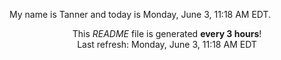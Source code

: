 My name is Tanner and today is Monday, June 3, 11:18 AM EDT.

<p align="center">This <i>README</i> file is generated <b>every 3 hours</b>!</br>Last refresh: Monday, June 3, 11:18 AM EDT<br /></p>
